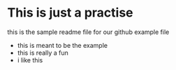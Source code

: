 # This is just a practise

this is the sample readme file for our github example file

- this is meant to be the example
- this is really a fun
- i like this
